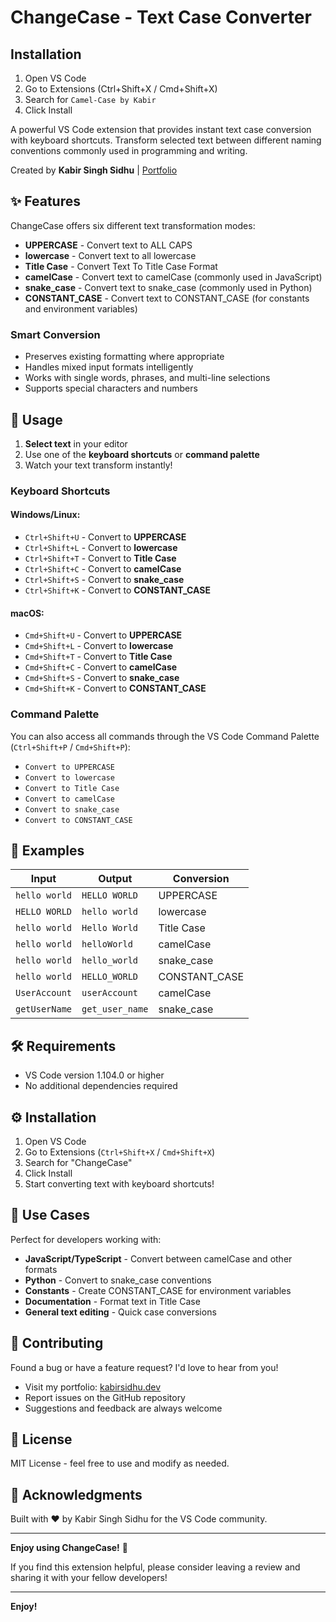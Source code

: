 # ChangeCase - Text Case Converter

## Installation

1. Open VS Code
2. Go to Extensions (Ctrl+Shift+X / Cmd+Shift+X)
3. Search for `Camel-Case by Kabir`
4. Click Install

A powerful VS Code extension that provides instant text case conversion with keyboard shortcuts. Transform selected text between different naming conventions commonly used in programming and writing.

Created by **Kabir Singh Sidhu** | [Portfolio](https://kabirsidhu.dev/)

## ✨ Features

ChangeCase offers six different text transformation modes:

- **UPPERCASE** - Convert text to ALL CAPS
- **lowercase** - Convert text to all lowercase  
- **Title Case** - Convert Text To Title Case Format
- **camelCase** - Convert text to camelCase (commonly used in JavaScript)
- **snake_case** - Convert text to snake_case (commonly used in Python)
- **CONSTANT_CASE** - Convert text to CONSTANT_CASE (for constants and environment variables)

### Smart Conversion
- Preserves existing formatting where appropriate
- Handles mixed input formats intelligently
- Works with single words, phrases, and multi-line selections
- Supports special characters and numbers

## 🚀 Usage

1. **Select text** in your editor
2. Use one of the **keyboard shortcuts** or **command palette**
3. Watch your text transform instantly!

### Keyboard Shortcuts

#### Windows/Linux:
- `Ctrl+Shift+U` - Convert to **UPPERCASE**
- `Ctrl+Shift+L` - Convert to **lowercase**
- `Ctrl+Shift+T` - Convert to **Title Case**
- `Ctrl+Shift+C` - Convert to **camelCase**
- `Ctrl+Shift+S` - Convert to **snake_case**
- `Ctrl+Shift+K` - Convert to **CONSTANT_CASE**

#### macOS:
- `Cmd+Shift+U` - Convert to **UPPERCASE**
- `Cmd+Shift+L` - Convert to **lowercase**
- `Cmd+Shift+T` - Convert to **Title Case**
- `Cmd+Shift+C` - Convert to **camelCase**
- `Cmd+Shift+S` - Convert to **snake_case**
- `Cmd+Shift+K` - Convert to **CONSTANT_CASE**

### Command Palette
You can also access all commands through the VS Code Command Palette (`Ctrl+Shift+P` / `Cmd+Shift+P`):

- `Convert to UPPERCASE`
- `Convert to lowercase`
- `Convert to Title Case`
- `Convert to camelCase`
- `Convert to snake_case`
- `Convert to CONSTANT_CASE`

## 📝 Examples

| Input | Output | Conversion |
|-------|---------|------------|
| `hello world` | `HELLO WORLD` | UPPERCASE |
| `HELLO WORLD` | `hello world` | lowercase |
| `hello world` | `Hello World` | Title Case |
| `hello world` | `helloWorld` | camelCase |
| `hello world` | `hello_world` | snake_case |
| `hello world` | `HELLO_WORLD` | CONSTANT_CASE |
| `UserAccount` | `userAccount` | camelCase |
| `getUserName` | `get_user_name` | snake_case |

## 🛠️ Requirements

- VS Code version 1.104.0 or higher
- No additional dependencies required

## ⚙️ Installation

1. Open VS Code
2. Go to Extensions (`Ctrl+Shift+X` / `Cmd+Shift+X`)
3. Search for "ChangeCase"
4. Click Install
5. Start converting text with keyboard shortcuts!

## 🎯 Use Cases

Perfect for developers working with:
- **JavaScript/TypeScript** - Convert between camelCase and other formats
- **Python** - Convert to snake_case conventions
- **Constants** - Create CONSTANT_CASE for environment variables
- **Documentation** - Format text in Title Case
- **General text editing** - Quick case conversions

## 🤝 Contributing

Found a bug or have a feature request? I'd love to hear from you!

- Visit my portfolio: [kabirsidhu.dev](https://kabirsidhu.dev/)
- Report issues on the GitHub repository
- Suggestions and feedback are always welcome

## 📜 License

MIT License - feel free to use and modify as needed.

## 🙏 Acknowledgments

Built with ❤️ by Kabir Singh Sidhu for the VS Code community.

---

**Enjoy using ChangeCase!** 🚀

If you find this extension helpful, please consider leaving a review and sharing it with your fellow developers!

---

**Enjoy!**
